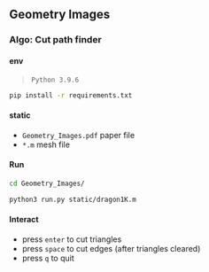 ## Geometry Images

### Algo: Cut path finder

#### env

> `Python 3.9.6`

```bash
pip install -r requirements.txt
```

#### static

- `Geometry_Images.pdf` paper file
- `*.m` mesh file

#### Run

```bash
cd Geometry_Images/

python3 run.py static/dragon1K.m

```

#### Interact

- press `enter` to cut triangles
- press `space` to cut edges (after triangles cleared)
- press `q` to quit